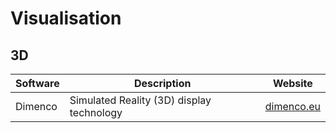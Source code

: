 # Visualisation

## 3D

| Software | Description                               | Website                              |
| -------- | ----------------------------------------- | ------------------------------------ |
| Dimenco  | Simulated Reality (3D) display technology | [dimenco.eu](https://www.dimenco.eu) |
